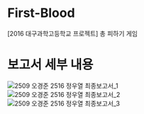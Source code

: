 # First-Blood
[2016 대구과학고등학교 프로젝트] 총 피하기 게임

# 보고서 세부 내용
![2509 오경준 2516 정우열 최종보고서_1](https://user-images.githubusercontent.com/76677980/189705306-176bd816-01d7-4378-a6b4-00cfae1da8f9.png)
![2509 오경준 2516 정우열 최종보고서_2](https://user-images.githubusercontent.com/76677980/189705323-4134a299-bd8e-41ee-9186-20541a1cd54a.png)
![2509 오경준 2516 정우열 최종보고서_3](https://user-images.githubusercontent.com/76677980/189705329-af913928-fef8-4970-9601-80420c2e6830.png)
